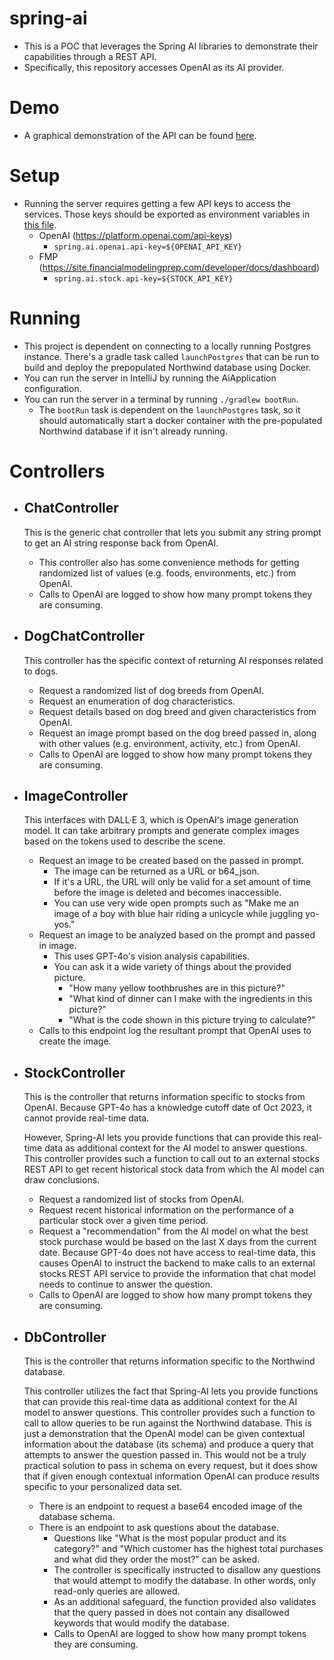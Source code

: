 # spring-ai
* This is a POC that leverages the Spring AI libraries to demonstrate their capabilities through a REST API.
* Specifically, this repository accesses OpenAI as its AI provider. 

# Demo
* A graphical demonstration of the API can be found [here](https://github.com/jack-truong/spring-ai-frontend). 

# Setup
* Running the server requires getting a few API keys to access the services. Those keys
should be exported as environment variables in [this file](https://github.com/jack-truong/spring-ai/blob/main/src/main/resources/application.properties).
  * OpenAI (https://platform.openai.com/api-keys)
    * `spring.ai.openai.api-key=${OPENAI_API_KEY}`
  * FMP (https://site.financialmodelingprep.com/developer/docs/dashboard)
    * `spring.ai.stock.api-key=${STOCK_API_KEY}`

# Running
  * This project is dependent on connecting to a locally running Postgres instance.  There's a 
    gradle task called `launchPostgres` that can be run to build and deploy the prepopulated Northwind 
    database using Docker.
  * You can run the server in IntelliJ by running the AiApplication configuration.
  * You can run the server in a terminal by running `./gradlew bootRun`.
    * The `bootRun` task is dependent on the `launchPostgres` task, so it should automatically start
    a docker container with the pre-populated Northwind database if it isn't already running.

# Controllers
* ## ChatController
  This is the generic chat controller that lets you submit any string prompt to get an AI string response back from OpenAI.
  
  * This controller also has some convenience methods for getting randomized list of values (e.g. foods, environments, etc.) from OpenAI.
  * Calls to OpenAI are logged to show how many prompt tokens they are consuming.
* ## DogChatController
  This controller has the specific context of returning AI responses related to dogs.
  
  * Request a randomized list of dog breeds from OpenAI.
  * Request an enumeration of dog characteristics.
  * Request details based on dog breed and given characteristics from OpenAI.
  * Request an image prompt based on the dog breed passed in, along with other values (e.g. environment, activity, etc.) from OpenAI.
  * Calls to OpenAI are logged to show how many prompt tokens they are consuming.

* ## ImageController
  This interfaces with DALL·E 3, which is OpenAI's image generation model.  It can take arbitrary prompts
  and generate complex images based on the tokens used to describe the scene.
  * Request an image to be created based on the passed in prompt.  
    * The image can be returned as a URL or b64_json. 
    * If it's a URL, the URL will only be valid for a set amount of time before the image is deleted and becomes inaccessible.
    * You can use very wide open prompts such as "Make me an image of a boy with blue hair riding a unicycle while juggling yo-yos."
  * Request an image to be analyzed based on the prompt and passed in image.  
    * This uses GPT-4o's vision analysis capabilities.
    * You can ask it a wide variety of things about the provided picture.
      * "How many yellow toothbrushes are in this picture?"
      * "What kind of dinner can I make with the ingredients in this picture?"
      * "What is the code shown in this picture trying to calculate?"
  * Calls to this endpoint log the resultant prompt that OpenAI uses to create the image.
  
* ## StockController
  This is the controller that returns information specific to stocks from OpenAI. Because GPT-4o has a knowledge cutoff date of Oct 2023, it cannot
  provide real-time data. 

  However, Spring-AI lets you provide functions that can provide this real-time data as additional context for the AI model
  to answer questions.  This controller provides such a function to call out to an external stocks REST API to get recent historical
  stock data from which the AI model can draw conclusions.

  * Request a randomized list of stocks from OpenAI.
  * Request recent historical information on the performance of a particular stock over a given time period.
  * Request a "recommendation" from the AI model on what the best stock purchase would be based on the last X days from 
  the current date. Because GPT-4o does not have access to real-time data, this causes OpenAI to instruct the backend to make calls 
  to an external stocks REST API service to provide the information that chat model needs to continue to answer the question.
  * Calls to OpenAI are logged to show how many prompt tokens they are consuming.

* ## DbController
  This is the controller that returns information specific to the Northwind database. 

  This controller utilizes the fact that Spring-AI lets you provide functions that can provide this real-time data as additional context for the AI model
  to answer questions.  This controller provides such a function to call to allow queries to be run against the Northwind database. This is just a demonstration that
  the OpenAI model can be given contextual information about the database (its schema) and produce a query that attempts to answer the question passed in.  This would
  not be a truly practical solution to pass in schema on every request, but it does show that if given enough contextual information OpenAI can produce results specific
  to your personalized data set.

  * There is an endpoint to request a base64 encoded image of the database schema.
  * There is an endpoint to ask questions about the database.
    * Questions like "What is the most popular product and its category?" and "Which customer has the highest total purchases and what did they order the most?" can be asked.
    * The controller is specifically instructed to disallow any questions that would attempt to modify the database.  In other words, only read-only queries are allowed.
    * As an additional safeguard, the function provided also validates that the query passed in does not contain any disallowed keywords that would modify the database.
    * Calls to OpenAI are logged to show how many prompt tokens they are consuming.
